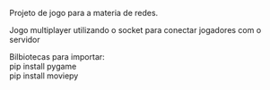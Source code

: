 Projeto de jogo para a materia de redes.

Jogo multiplayer utilizando o socket para conectar jogadores com o servidor

Bilbiotecas para importar:<br>
pip install pygame<br>
pip install moviepy

